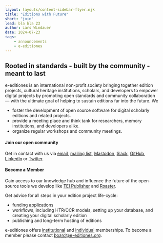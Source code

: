```yaml
---
layout: layouts/content-sidebar-flyer.njk
title: "Editions with Future"
short: "join"
lead: bla bla 23
author: Lars Windauer
date: 2024-07-23
tags:
    - announcements
    - e-editiones
---
```


## Rooted in standards -  built by the community - meant to last

e-editiones is an international non-profit society bringing together edition projects, cultural heritage institutions, scholars, and developers to empower digital projects by promoting open standards and community collaboration— with the ultimate goal of helping to sustain editions far into the future. We 

* foster the development of open source software for digital scholarly editions and related projects.
* provide a meeting place and think tank for researchers, memory institutions, and developers alike.
* organize regular workshops and community meetings.

#### Join our open community
Get in contact with us via [email](mailto:info@e-editiones.org), [mailing list](https://www.e-editiones.org/pages/get-in-touch/#mailing-list), [Mastodon](https://social.e-editiones.org/@eeditiones), [Slack](https://www.e-editiones.org/pages/get-in-touch/#slack-community), [GitHub](https://github.com/eeditiones/), [LinkedIn](https://www.linkedin.com/company/e-editiones/) or [Twitter](https://x.com/eeditiones).

#### Become a Member
Gain access to our knowledge hub and influence the future of the open-source tools we develop like [TEI Publisher](https://tei-publisher.com/) and [Roaster](https://github.com/eeditiones/roaster?tab=readme-ov-file#roaster). 

Get advice for all steps in your edition project life-cycle:

* funding applications
* workflows, including HTR/OCR models, setting up your database, and creating your digital scholarly edition
* publishing and long-term hosting of editions

e-editiones offers [institutional](https://www.e-editiones.org/pages/how-to-become-a-member/#institutional-membership) and [individual](https://www.e-editiones.org/pages/how-to-become-a-member/#individual-membership) memberships. To become a member please contact board@e-editiones.org.

